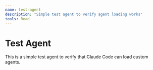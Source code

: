 ```yaml
---
name: test-agent
description: "Simple test agent to verify agent loading works"
tools: Read
---
```


# Test Agent

This is a simple test agent to verify that Claude Code can load custom agents.